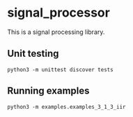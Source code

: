 # signal_processor

This is a signal processing library.

## Unit testing

```
python3 -m unittest discover tests
```

## Running examples
```
python3 -m examples.examples_3_1_3_iir
```

